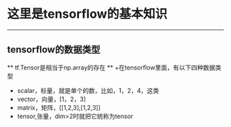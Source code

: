 # 这里是tensorflow的基本知识
-----
## tensorflow的数据类型
** tf.Tensor是相当于np.array的存在 **
+在tensorflow里面，有以下四种数据类型
   + scalar，标量，就是单个的数，比如，1，2，4，这类
   + vector，向量，[1，2，3]
   + matrix，矩阵，[[1,2,3],[1,2,3]]
   + tensor,张量，dim>2时就把它统称为tensor
